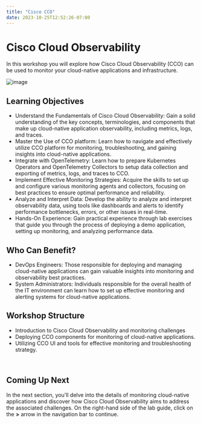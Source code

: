 ```yaml
---
title: "Cisco CCO"
date: 2023-10-25T12:52:26-07:00
---
```


# Cisco Cloud Observability

In this workshop you will explore how Cisco Cloud Observability (CCO) can be used to monitor your cloud-native applications and infrastructure.

![image](/images/10_cnao/introduction_cnao.png)

## Learning Objectives
- Understand the Fundamentals of Cisco Cloud Observability: Gain a solid understanding of the key concepts, terminologies, and components that make up cloud-native application observability, including metrics, logs, and traces.
- Master the Use of CCO platform: Learn how to navigate and effectively utilize CCO platform for monitoring, troubleshooting, and gaining insights into cloud-native applications.
- Integrate with OpenTelemetry: Learn how to prepare Kubernetes Operators and OpenTelemetry Collectors to setup data collection and exporting of metrics, logs, and traces to CCO.
- Implement Effective Monitoring Strategies: Acquire the skills to set up and configure various monitoring agents and collectors, focusing on best practices to ensure optimal performance and reliability.
- Analyze and Interpret Data: Develop the ability to analyze and interpret observability data, using tools like dashboards and alerts to identify performance bottlenecks, errors, or other issues in real-time.
- Hands-On Experience: Gain practical experience through lab exercises that guide you through the process of deploying a demo application, setting up monitoring, and analyzing performance data.

## Who Can Benefit?
- DevOps Engineers: Those responsible for deploying and managing cloud-native applications can gain valuable insights into monitoring and observability best practices.
- System Administrators: Individuals responsible for the overall health of the IT environment can learn how to set up effective monitoring and alerting systems for cloud-native applications.


## Workshop Structure
- Introduction to Cisco Cloud Observability and monitoring challenges
- Deploying CCO components for monitoring of cloud-native applications.
- Utilizing CCO UI and tools for effective monitoring and troubleshooting strategy.

<br>

## Coming Up Next <span style="color: #143c76;"><i class='fas fa-cog fa-spin fa-sm'></i></span>&nbsp;

In the next section, you'll delve into the details of monitoring cloud-native applications and discover how Cisco Cloud Observability aims to address the associated challenges.
On the right-hand side of the lab guide, click on the **>** arrow in the navigation bar to continue.
